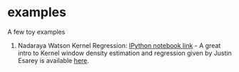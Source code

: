 examples
========

A few toy examples 

1. Nadaraya Watson Kernel Regression: [IPython notebook link](http://nbviewer.ipython.org/github/aanchan/examples/blob/master/kernelRegressionSine.ipynb) - A great intro to Kernel window density estimation and regression given by Justin Esarey is available [here](https://www.youtube.com/watch?v=QSNN0no4dSI).